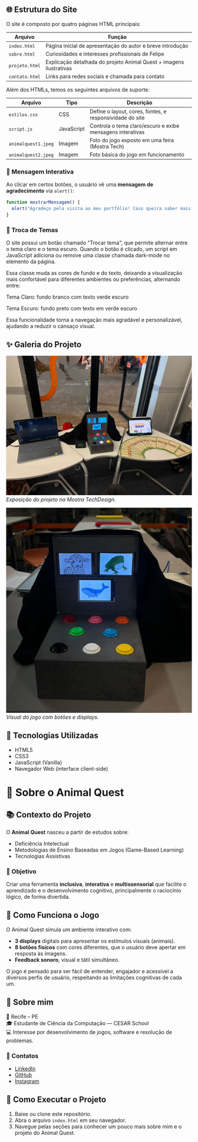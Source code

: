 ## 🌐 Estrutura do Site

O site é composto por quatro páginas HTML principais:

| Arquivo        | Função                                                                 |
|----------------|------------------------------------------------------------------------|
| `index.html`   | Página inicial de apresentação do autor e breve introdução             |
| `sobre.html`   | Curiosidades e interesses profissionais de Felipe                      |
| `projeto.html` | Explicação detalhada do projeto Animal Quest + imagens ilustrativas    |
| `contato.html` | Links para redes sociais e chamada para contato                        |

Além dos HTMLs, temos os seguintes arquivos de suporte:

| Arquivo           | Tipo         | Descrição                                                                 |
|-------------------|--------------|---------------------------------------------------------------------------|
| `estilos.css`     | CSS          | Define o layout, cores, fontes, e responsividade do site                  |
| `script.js`       | JavaScript   | Controla o tema claro/escuro e exibe mensagens interativas                |
| `animalquest1.jpeg` | Imagem     | Foto do jogo exposto em uma feira (Mostra Tech)                           |
| `animalquest2.jpeg` | Imagem     | Foto básica do jogo em funcionamento                                      |

### 💬 Mensagem Interativa
Ao clicar em certos botões, o usuário vê uma **mensagem de agradecimento** via `alert()`:

```javascript
function mostrarMensagem() {
  alert("Agradeço pela visita ao meu portfólio! Caso queira saber mais, é só me contatar.");
}
```
### 🔄 Troca de Temas
O site possui um botão chamado "Trocar tema", que permite alternar entre o tema claro e o tema escuro.
Quando o botão é clicado, um script em JavaScript adiciona ou remove uma classe chamada dark-mode no elemento <body> da página.

Essa classe muda as cores de fundo e do texto, deixando a visualização mais confortável para diferentes ambientes ou preferências, alternando entre:

Tema Claro: fundo branco com texto verde escuro

Tema Escuro: fundo preto com texto em verde escuro

Essa funcionalidade torna a navegação mais agradável e personalizável, ajudando a reduzir o cansaço visual.

## ✨ Galeria do Projeto

![Animal Quest Mostra Tech](animalquest1.jpeg)
*Exposição do projeto na Mostra TechDesign.*

![Animal Quest Imagem Básica](animalquest2.jpeg)
*Visual do jogo com botões e displays.*

## 📌 Tecnologias Utilizadas

- HTML5
- CSS3
- JavaScript (Vanilla)
- Navegador Web (interface client-side)

# 🐸 Sobre o Animal Quest 

## 📚 Contexto do Projeto

O **Animal Quest** nasceu a partir de estudos sobre:

- Deficiência Intelectual
- Metodologias de Ensino Baseadas em Jogos (Game-Based Learning)
- Tecnologias Assistivas

### 🎯 Objetivo
Criar uma ferramenta **inclusiva**, **interativa** e **multissensorial** que facilite o aprendizado e o desenvolvimento cognitivo, principalmente o raciocínio lógico, de forma divertida.

## 🧠 Como Funciona o Jogo

O Animal Quest simula um ambiente interativo com:

- **3 displays** digitais para apresentar os estímulos visuais (animais).
- **8 botões físicos** com cores diferentes, que o usuário deve apertar em resposta às imagens.
- **Feedback sonoro**, visual e tátil simultâneo.

O jogo é pensado para ser fácil de entender, engajador e acessível a diversos perfis de usuário, respeitando as limitações cognitivas de cada um.

## 👤 Sobre mim  
📍 Recife – PE  
🎓 Estudante de Ciência da Computação — CESAR School  
💻 Interesse por desenvolvimento de jogos, software e resolução de problemas.

### 📲 Contatos

- [LinkedIn](https://www.linkedin.com/in/felipelemos001)
- [GitHub](https://github.com/felipelemos11)
- [Instagram](https://www.instagram.com/felipelemos11)

## 🚀 Como Executar o Projeto

1. Baixe ou clone este repositório.
2. Abra o arquivo `index.html` em seu navegador.
3. Navegue pelas seções para conhecer um pouco mais sobre mim e o projeto do Animal Quest.

